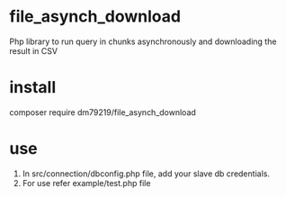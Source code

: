 # file_asynch_download
Php library to run query in chunks asynchronously and downloading the result in CSV

# install

composer require dm79219/file_asynch_download


# use
1. In src/connection/dbconfig.php file, add your slave db credentials.
2. For use refer example/test.php file
